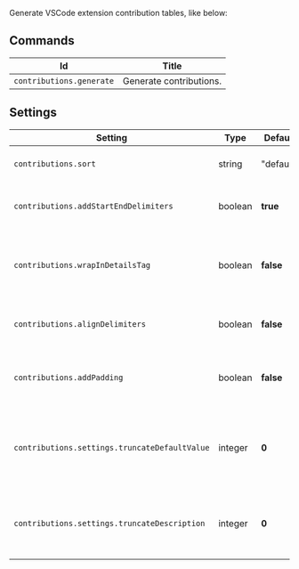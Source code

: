 Generate VSCode extension contribution tables, like below:

## Commands

|Id|Title|
|-|-|
|`contributions.generate`|Generate contributions.|

## Settings

|Setting|Type|Default|Description|
|-|-|-|-|
|`contributions.sort`|string|"default"|How to sort items in a table.|
|`contributions.addStartEndDelimiters`|boolean|**true**|Add start and end delimiters to the table.|
|`contributions.wrapInDetailsTag`|boolean|**false**|Warp tables in <details>Collapsed</details> tag to look collapsed by default.|
|`contributions.alignDelimiters`|boolean|**false**|Make pretty table. (Not pretty if the table is big)|
|`contributions.addPadding`|boolean|**false**|Add whitespaces between delimiters and content.|
|`contributions.settings.truncateDefaultValue`|integer|**0**|Truncate default value if it's bigger than this setting. (0 to disable).|
|`contributions.settings.truncateDescription`|integer|**0**|Truncate description if it's bigger than this setting. (0 to disable).|